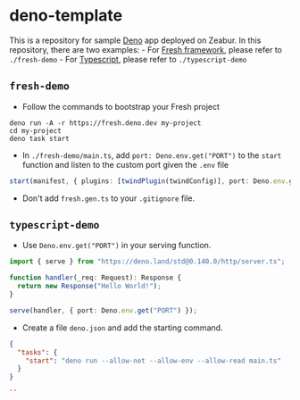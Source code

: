 # deno-template

This is a repository for sample [Deno](https://deno.land/) app deployed on Zeabur.
In this repository, there are two examples:
    - For [Fresh framework](https://fresh.deno.dev/), please refer to  `./fresh-demo`
    - For [Typescript](https://www.typescriptlang.org/), please refer to `./typescript-demo`

## `fresh-demo`

- Follow the commands to bootstrap your Fresh project

``` shell
deno run -A -r https://fresh.deno.dev my-project
cd my-project
deno task start
```

- In `./fresh-demo/main.ts`, add `port: Deno.env.get("PORT")` to the `start` function and listen to the custom port given the `.env` file

```typescript
start(manifest, { plugins: [twindPlugin(twindConfig)], port: Deno.env.get("PORT")}, );
```

- Don't add `fresh.gen.ts` to your `.gitignore` file.

## `typescript-demo`

- Use `Deno.env.get("PORT")` in your serving function.

```typescript
import { serve } from "https://deno.land/std@0.140.0/http/server.ts";

function handler(_req: Request): Response {
  return new Response("Hello World!");
}

serve(handler, { port: Deno.env.get("PORT") });
```

- Create a file `deno.json` and add the starting command.

```json
{
  "tasks": {
    "start": "deno run --allow-net --allow-env --allow-read main.ts"
  }
}

``
